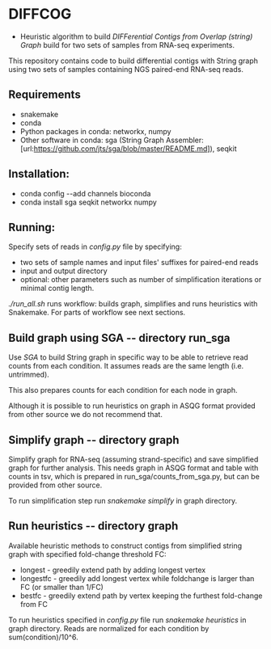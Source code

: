 # DIFFCOG
-  Heuristic algorithm to build *DIFFerential Contigs from Overlap (string) Graph* build for two sets of samples from RNA-seq experiments.

This repository contains code to build differential contigs with String graph
using two sets of samples containing NGS paired-end RNA-seq reads.


## Requirements
* snakemake
* conda
* Python packages in conda: networkx, numpy
* Other software in conda: sga (String Graph Assembler: [url:https://github.com/jts/sga/blob/master/README.md]), seqkit


## Installation:
* conda config --add channels bioconda
* conda install sga seqkit networkx numpy 

## Running:
Specify sets of reads in *config.py* file by specifying:
- two sets of sample names and input files' suffixes for paired-end reads
- input and output directory
- optional: other parameters such as number of simplification iterations or minimal contig length.

*./run_all.sh* runs workflow: builds graph, simplifies and runs heuristics with Snakemake. For parts of workflow see next sections.

## Build graph using SGA -- directory run_sga

Use *SGA* to build String graph in specific way to be able to retrieve
read counts from each condition. It assumes reads are the same length (i.e. untrimmed).

This also prepares counts for each condition for each node in graph.

Although it is possible to run heuristics on graph in ASQG format provided from other source we do not recommend that.

## Simplify graph -- directory graph

Simplify graph for RNA-seq (assuming strand-specific) and save simplified graph for further analysis. This needs graph in ASQG format and table with counts in tsv, which is prepared in run_sga/counts_from_sga.py, but can be provided from other source.

To run simplification step run *snakemake simplify* in graph directory.

## Run heuristics -- directory graph

Available heuristic methods to construct contigs from simplified string graph with specified fold-change threshold FC:
* longest - greedily extend path by adding longest vertex
* longestfc - greedily add longest vertex while foldchange is larger than FC (or smaller than 1/FC)
* bestfc - greedily extend path by vertex keeping the furthest fold-change from FC

To run heuristics specified in *config.py* file run *snakemake heuristics* in graph directory.
Reads are normalized for each condition by sum(condition)/10^6.

